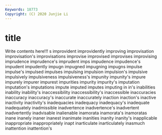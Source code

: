 ```yaml
---
Keywords: 18773
Copyright: (C) 2020 Junjie Li
---
```


# title

Write contents here!!!
s 
improvident 
improvidently 
improving 
improvisation
improvisation's 
improvisations 
improvise 
improvised 
improvises 
improvising 
imprudence 
imprudence's 
imprudent 
imps
impudence 
impudence's 
impudent 
impudently 
impugn 
impugned 
impugning 
impugns 
impulse 
impulse's
impulsed 
impulses 
impulsing 
impulsion 
impulsion's 
impulsive 
impulsively 
impulsiveness 
impulsiveness's 
impunity
impunity's 
impure 
impurely 
impurer 
impurest 
impurities 
impurity 
impurity's 
imputation 
imputation's
imputations 
impute 
imputed 
imputes 
imputing 
in 
in's 
inabilities 
inability 
inability's
inaccessibility 
inaccessibility's 
inaccessible 
inaccuracies 
inaccuracy 
inaccuracy's 
inaccurate 
inaccurately 
inaction 
inaction's
inactive 
inactivity 
inactivity's 
inadequacies 
inadequacy 
inadequacy's 
inadequate 
inadequately 
inadmissible 
inadvertence
inadvertence's 
inadvertent 
inadvertently 
inadvisable 
inalienable 
inamorata 
inamorata's 
inamoratas 
inane 
inanely
inaner 
inanest 
inanimate 
inanities 
inanity 
inanity's 
inapplicable 
inappropriate 
inappropriately 
inapt
inarticulate 
inarticulately 
inasmuch 
inattention 
inattention's 
